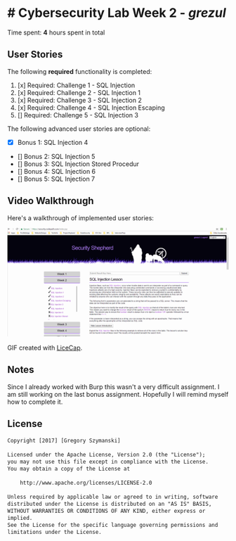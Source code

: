 # # Cybersecurity Lab Week 2 - *grezul* 

Time spent: **4** hours spent in total 

## User Stories

The following **required** functionality is completed:

1. [x]  Required: Challenge 1 - SQL Injection 
2. [x]  Required: Challenge 2 - SQL Injection 1
3. [x]  Required: Challenge 3 - SQL Injection 2
4. [x]  Required: Challenge 4 - SQL Injection Escaping
5. []  Required: Challenge 5 - SQL Injection 3


The following advanced user stories are optional:

* [x]  Bonus 1: SQL Injection 4 
* []  Bonus 2: SQL Injection 5
* []  Bonus 3: SQL Injection Stored Procedur
* []  Bonus 4: SQL Injection 6
* []  Bonus 5: SQL Injection 7

## Video Walkthrough

Here's a walkthrough of implemented user stories:

<img src='walk2.gif' title='Video Walkthrough' width='' alt='Video Walkthrough' />

GIF created with [LiceCap](http://www.cockos.com/licecap/).

## Notes

Since I already worked with Burp this wasn't a very difficult assignment. I am still working on the last bonus assignment. Hopefully I will remind myself how to complete it. 

## License

    Copyright [2017] [Gregory Szymanski]

    Licensed under the Apache License, Version 2.0 (the "License");
    you may not use this file except in compliance with the License.
    You may obtain a copy of the License at

        http://www.apache.org/licenses/LICENSE-2.0

    Unless required by applicable law or agreed to in writing, software
    distributed under the License is distributed on an "AS IS" BASIS,
    WITHOUT WARRANTIES OR CONDITIONS OF ANY KIND, either express or implied.
    See the License for the specific language governing permissions and
    limitations under the License.
